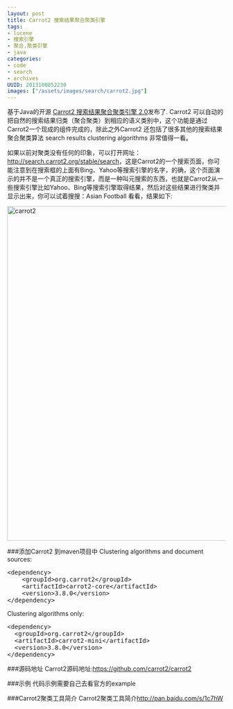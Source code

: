 ```yaml
---
layout: post
title: Carrot2 搜索结果聚合聚类引擎
tags: 
- lucene
- 搜索引擎
- 聚合,聚类引擎
- java
categories:
- code
- search
- archives
UUID: 2013100852230
images: ["/assets/images/search/carrot2.jpg"]
---
```


   基于Java的开源 <a href="http://search.carrot2.org/" target="_bank">Carrot2 搜索结果聚合聚类引擎 2.0</a>发布了. Carrot2 可以自动的把自然的搜索结果归类（聚合聚类）到相应的语义类别中，这个功能是通过Carrot2一个现成的组件完成的，除此之外Carrot2 还包括了很多其他的搜索结果聚合聚类算法 search results clustering algorithms 非常值得一看。

   如果以前对聚类没有任何的印象，可以打开网址：<a href="http://search.carrot2.org/stable/search" target="_bank" >http://search.carrot2.org/stable/search</a>，这是Carrot2的一个搜索页面，你可能注意到在搜索框的上面有Bing、Yahoo等搜索引擎的名字，的确，这个页面演示的并不是一个真正的搜索引擎，而是一种叫元搜索的东西，也就是Carrot2从一些搜索引擎比如Yahoo、Bing等搜索引擎取得结果，然后对这些结果进行聚类并显示出来，你可以试着搜搜：Asian Football 看看，结果如下:

<a href="{{site.aliyun_oss}}/assets/images/search/carrot2.jpg" rel="prettyPhoto[{{page.UUID}}]" alt="carrot2">
<img class="lazy" src="{{site.aliyun_oss}}/assets/img/grey.gif" data-original="{{site.aliyun_oss}}/assets/images/search/carrot2.jpg" width="770px" alt="carrot2" ></img>
</a>

###添加Carrot2 到maven项目中
Clustering algorithms and document sources:
<pre id="xml">
&lt;dependency&gt;
    &lt;groupId&gt;org.carrot2&lt;/groupId&gt;
    &lt;artifactId&gt;carrot2-core&lt;/artifactId&gt;
    &lt;version&gt;3.8.0&lt;/version&gt;
&lt;/dependency&gt;
</pre>

Clustering algorithms only:
<pre id="xml">
&lt;dependency&gt;
  &lt;groupId&gt;org.carrot2&lt;/groupId&gt;
  &lt;artifactId&gt;carrot2-mini&lt;/artifactId&gt;
  &lt;version&gt;3.8.0&lt;/version&gt;
&lt;/dependency&gt;
</pre>

###源码地址
Carrot2源码地址:<a href="https://github.com/carrot2/carrot2" target="_bank">https://github.com/carrot2/carrot2</a>

###示例
代码示例需要自己去看官方的example

###Carrot2聚类工具简介
Carrot2聚类工具简介<a href="http://pan.baidu.com/s/1c7hW" taget="_bank">http://pan.baidu.com/s/1c7hW</a>
